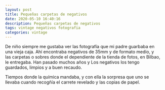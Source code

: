 ```yaml
---
layout: post
title: Pequeñas carpetas de negativos
date: 2020-05-10 16:40:16
description: Pequeñas carpetas de negativos
tags: vintage negativos fotografia
categories: vintage
---
```




De niño siempre me gustaba ver las fotografía que mi padre guarbaba en una vieja caja. Ahí encontraba negativos de 35mm y de formato medio, y las carpetas o sobres donde el dependiente de la tienda de fotos, en Bilbao, le entregaba. Han pasado muchos años y Los negativos los tengo guardados, limpios y a buen recaudo.

Tiempos donde la química mandaba, y con ella la sorpresa que uno se llevaba cuando recogñía el carrete revelado y las copias de papel. 

